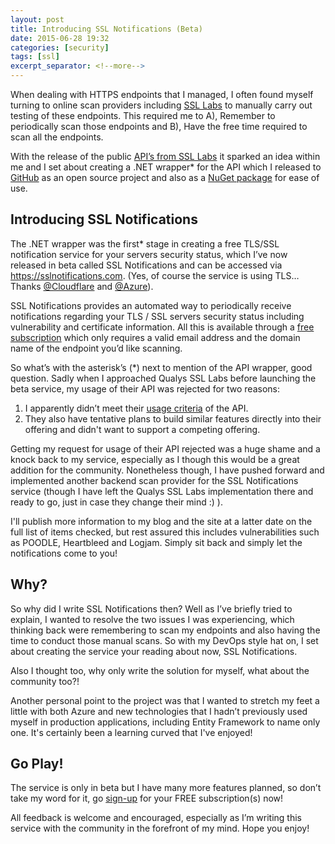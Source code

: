 ```yaml
---
layout: post
title: Introducing SSL Notifications (Beta)
date: 2015-06-28 19:32
categories: [security]
tags: [ssl]
excerpt_separator: <!--more-->
---
```

When dealing with HTTPS endpoints that I managed, I often found myself turning to online scan providers including <a href="https://www.ssllabs.com/ssltest/analyze.html" target="_blank">SSL Labs</a> to manually carry out testing of these endpoints. This required me to A), Remember to periodically scan those endpoints and B), Have the free time required to scan all the endpoints.

<!--more-->

With the release of the public <a href="https://github.com/ssllabs/ssllabs-scan/blob/stable/ssllabs-api-docs.md" target="_blank">API’s from SSL Labs</a> it sparked an idea within me and I set about creating a .NET wrapper* for the API which I released to <a href="https://github.com/AshleyPoole/ssllabs-api-wrapper" target="_blank">GitHub</a> as an open source project and also as a <a href="https://www.nuget.org/packages/SSLLabsapiwrapper" target="_blank">NuGet package</a> for ease of use.
<h2>Introducing SSL Notifications</h2>
The .NET wrapper was the first* stage in creating a free TLS/SSL notification service for your servers security status, which I’ve now released in beta called SSL Notifications and can be accessed via <a href="https://sslnotifications.com" target="_blank">https://sslnotifications.com</a>. (Yes, of course the service is using TLS… Thanks <a href="https://twitter.com/CloudFlare" target="_blank">@Cloudflare</a> and <a href="https://twitter.com/Azure" target="_blank">@Azure</a>).

SSL Notifications provides an automated way to periodically receive notifications regarding your TLS / SSL servers security status including vulnerability and certificate information. All this is available through a <a href="https://sslnotifications.com/signup" target="_blank">free subscription</a> which only requires a valid email address and the domain name of the endpoint you’d like scanning.<!--more-->

So what’s with the asterisk’s (*) next to mention of the API wrapper, good question. Sadly when I approached Qualys SSL Labs before launching the beta service, my usage of their API was rejected for two reasons:
<ol>
	<li>I apparently didn’t meet their <a href="https://www.ssllabs.com/about/terms.html" target="_blank">usage criteria</a> of the API.</li>
	<li>They also have tentative plans to build similar features directly into their offering and didn't want to support a competing offering.</li>
</ol>
Getting my request for usage of their API rejected was a huge shame and a knock back to my service, especially as I though this would be a great addition for the community. Nonetheless though, I have pushed forward and implemented another backend scan provider for the SSL Notifications service (though I have left the Qualys SSL Labs implementation there and ready to go, just in case they change their mind :) ).

I'll publish more information to my blog and the site at a latter date on the full list of items checked, but rest assured this includes vulnerabilities such as POODLE, Heartbleed and Logjam. Simply sit back and simply let the notifications come to you!
<h2>Why?</h2>
So why did I write SSL Notifications then? Well as I’ve briefly tried to explain, I wanted to resolve the two issues I was experiencing, which thinking back were remembering to scan my endpoints and also having the time to conduct those manual scans. So with my DevOps style hat on, I set about creating the service your reading about now, SSL Notifications.

Also I thought too, why only write the solution for myself, what about the community too?!

Another personal point to the project was that I wanted to stretch my feet a little with both Azure and new technologies that I hadn’t previously used myself in production applications, including Entity Framework to name only one. It's certainly been a learning curved that I've enjoyed!
<h2>Go Play!</h2>
The service is only in beta but I have many more features planned, so don’t take my word for it, go <a href="https://sslnotifications.com/Signup" target="_blank">sign-up</a> for your FREE subscription(s) now!

All feedback is welcome and encouraged, especially as I’m writing this service with the community in the forefront of my mind. Hope you enjoy!
